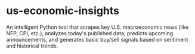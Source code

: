 # us-economic-insights
An intelligent Python tool that scrapes key U.S. macroeconomic news (like NFP, CPI, etc.), analyzes today's published data, predicts upcoming announcements, and generates basic buy/sell signals based on sentiment and historical trends.
